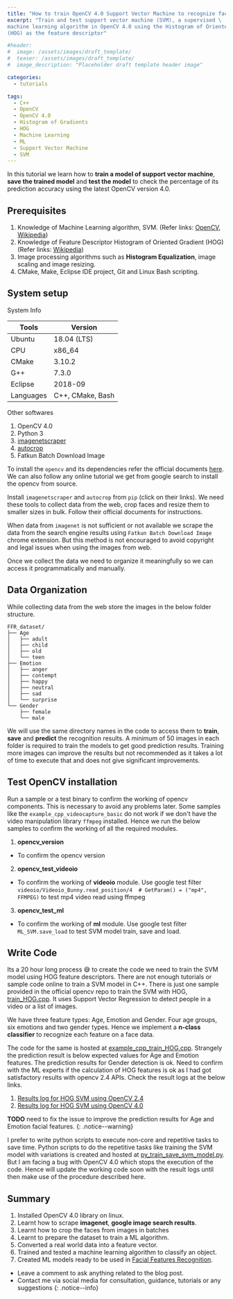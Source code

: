 ```yaml
---
title: "How to train OpenCV 4.0 Support Vector Machine to recognize facial features"
excerpt: "Train and test support vector machine (SVM), a supervised \
machine learning algorithm in OpenCV 4.0 using the Histogram of Oriented Gradients \
(HOG) as the feature descriptor"

#header:
#  image: /assets/images/draft_template/
#  teaser: /assets/images/draft_template/
#  image_description: "Placeholder draft template header image"

categories:
  - tutorials

tags:
  - C++
  - OpenCV
  - OpenCV 4.0
  - Histogram of Gradients
  - HOG
  - Machine Learning
  - ML
  - Support Vector Machine
  - SVM
---
```


<!-- content - begin -->

In this tutorial we learn how to **train a model of support vector machine**,
**save the trained model** and **test the model** to check the percentage of its
prediction accuracy using the latest OpenCV version 4.0.

## Prerequisites

1. Knowledge of Machine Learning algorithm, SVM. (Refer links:
   [OpenCV][l_cv3_svm], [Wikipedia][l_wik_svm])
2. Knowledge of Feature Descriptor Histogram of Oriented Gradient
   (HOG) (Refer links: [Wikipedia][l_wik_hog])
3. Image processing algorithms such as **Histogram Equalization**, image
   scaling and image resizing.
4. CMake, Make, Eclipse IDE project, Git and Linux Bash scripting.

## System setup

System Info

| Tools     | Version          |
| --------- | ---------------- |
| Ubuntu    | 18.04 (LTS)      |
| CPU       | x86_64           |
| CMake     | 3.10.2           |
| G++       | 7.3.0            |
| Eclipse   | 2018-09          |
| Languages | C++, CMake, Bash |

Other softwares

1. OpenCV 4.0
2. Python 3
3. [imagenetscraper][l_imagenetscraper]
4. [autocrop][l_autocrop]
5. Fatkun Batch Download Image

To install the `opencv` and its dependencies refer the official documents
[here][l_cv3_doc]. We can also follow any online tutorial we get from google
search to install the opencv from source.

Install `imagenetscraper` and `autocrop` from `pip` (click on their links).
We need these tools to collect data from the web, crop faces and resize them
to smaller sizes in bulk. Follow their official documents for instructions.

When data from `imagenet` is not sufficient or not available we scrape the
data from the search engine results using `Fatkun Batch Download Image`
chrome extension. But this method is not encouraged to avoid copyright
and legal issues when using the images from web.

Once we collect the data we need to organize it meaningfully so we can access
it programmatically and manually.

## Data Organization

While collecting data from the web store the images in the below folder
structure.

```
FFR_dataset/
├── Age
│   ├── adult
│   ├── child
│   ├── old
│   └── teen
├── Emotion
│   ├── anger
│   ├── contempt
│   ├── happy
│   ├── neutral
│   ├── sad
│   └── surprise
└── Gender
    ├── female
    └── male
```

We will use the same directory names in the code to access them to **train**,
**save** and **predict** the recognition results. A minimum of 50 images in each
folder is required to train the models to get good prediction results.
Training more images can improve the results but not recommended as it takes
a lot of time to execute that and does not give significant improvements.

## Test OpenCV installation

Run a sample or a test binary to confirm the working of opencv components.
This is necessary to avoid any problems later. Some samples like the
`example_cpp_videocapture_basic` do not work if we don't have the video
manipulation library `ffmpeg` installed. Hence we run the below samples to
confirm the working of all the required modules.

1. **opencv_version**
  - To confirm the opencv version
2. **opencv_test_videoio**
  - To confirm the working of **videoio** module. 
     Use google test filter
     `videoio/Videoio_Bunny.read_position/4  # GetParam() = ("mp4", FFMPEG)`
     to test mp4 video read using ffmpeg
3. **opencv_test_ml**
  - To confirm the working of **ml** module.
     Use google test filter
     `ML_SVM.save_load`
     to test SVM model train, save and load.

## Write Code

Its a 20 hour long process :sweat_smile: to create the code we need to train
the SVM model using HOG feature descriptors. There are not enough tutorials
or sample code online to train a SVM model in C++. There is just one sample
provided in the official opencv repo to train the SVM with HOG,
[train_HOG.cpp][l_train_HOG]. It uses Support Vector Regression to detect
people in a video or a list of images.

We have three feature types: Age, Emotion and Gender. Four age groups,
six emotions and two gender types. Hence we implement a
**n-class classifier** to recognize each feature on a face data.

The code for the same is hosted at [example_cpp_train_HOG.cpp][l_modified_train_HOG].
Strangely the prediction result is below expected values for Age and Emotion
features. The prediction results for Gender detection is ok. Need to confirm
with the ML experts if the calculation of HOG features is ok as I had got
satisfactory results with opencv 2.4 APIs. Check the result logs at the below
links.

1. [Results log for HOG SVM using OpenCV 2.4][l_cv2_hog_svm_results_log]
2. [Results log for HOG SVM using OpenCV 4.0][l_cv4_hog_svm_results_log]

**TODO** need to fix the issue to improve the prediction results for Age
and Emotion facial features.
{: .notice--warning}

I prefer to write python scripts to execute non-core and repetitive tasks to save time.
Python scripts to do the repetitive tasks like training the SVM model with
variations is created and hosted at [py_train_save_svm_model.py][l_py_train_HOG].
But I am facing a bug with OpenCV 4.0 which stops the execution of the code.
Hence will update the working code soon with the result logs until then make
use of the procedure described here.

## Summary

1. Installed OpenCV 4.0 library on linux.
2. Learnt how to scrape **imagenet**, **google image search results**.
3. Learnt how to crop the faces from images in batches
4. Learnt to prepare the dataset to train a ML algorithm.
5. Converted a real world data into a feature vector.
6. Trained and tested a machine learning algorithm to classify an object.
7. Created ML models ready to be used in [Facial Features Recognition][l_ffr_code].

- Leave a comment to ask anything related to the blog post.
- Contact me via social media for consultation, guidance, tutorials or any suggestions
{: .notice--info}

<!-- content - end -->

<!-- images in the post -->

<!-- links in the post -->
[l_cv3_svm]: https://docs.opencv.org/master/d1/d73/tutorial_introduction_to_svm.html
[l_wik_svm]: https://en.wikipedia.org/wiki/Support_vector_machine
[l_wik_hog]: https://en.wikipedia.org/wiki/Histogram_of_oriented_gradients
[l_cv3_doc]: https://docs.opencv.org/master/d7/d9f/tutorial_linux_install.html
[l_ffr_code]: https://github.com/manid2/FacialFeaturesRecognizer.git
[l_imagenetscraper]: https://pypi.org/project/imagenetscraper/
[l_autocrop]: https://pypi.org/project/autocrop/
[l_img_net]: http://www.image-net.org/

[l_train_HOG]: https://github.com/opencv/opencv/blob/master/samples/cpp/train_HOG.cpp
[l_modified_train_HOG]: https://github.com/manid2/ProgramsForFun/blob/master/LearnOpenCV/ModifiedSamples/src/example_cpp_train_HOG.cpp
[l_cv2_hog_svm_results_log]: https://github.com/manid2/FacialFeaturesRecognizer/blob/cv2.4/results_log.txt
[l_cv4_hog_svm_results_log]: https://github.com/manid2/ProgramsForFun/blob/master/LearnOpenCV/ModifiedSamples/cv4_hog_svm_success_log.txt
[l_py_train_HOG]: https://github.com/manid2/FacialFeaturesRecognizer/blob/master/util/py_train_save_svm_model.py
